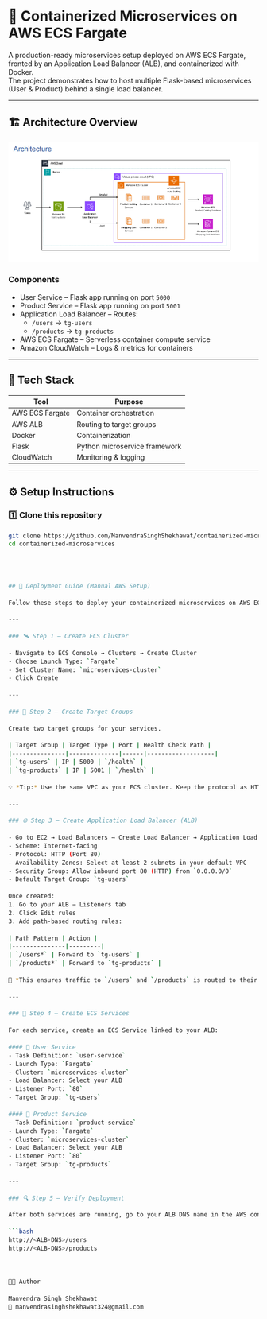 # 🐳 Containerized Microservices on AWS ECS Fargate

A production-ready microservices setup deployed on AWS ECS Fargate, fronted by an Application Load Balancer (ALB), and containerized with Docker.  
The project demonstrates how to host multiple Flask-based microservices (User & Product) behind a single load balancer.

---

## 🏗️ Architecture Overview

![Architecture Diagram](./docs/architecture-diagram.png)

### Components
- User Service – Flask app running on port `5000`
- Product Service – Flask app running on port `5001`
- Application Load Balancer – Routes:
  - `/users` → `tg-users`
  - `/products` → `tg-products`
- AWS ECS Fargate – Serverless container compute service
- Amazon CloudWatch – Logs & metrics for containers

---

## 🧰 Tech Stack

| Tool | Purpose |
|------|----------|
| AWS ECS Fargate | Container orchestration |
| AWS ALB | Routing to target groups |
| Docker | Containerization |
| Flask | Python microservice framework |
| CloudWatch | Monitoring & logging |

---

## ⚙️ Setup Instructions

### 1️⃣ Clone this repository
```bash
git clone https://github.com/ManvendraSinghShekhawat/containerized-microservices.git
cd containerized-microservices




## 🚀 Deployment Guide (Manual AWS Setup)

Follow these steps to deploy your containerized microservices on AWS ECS Fargate behind an Application Load Balancer (ALB).

---

### 🛰️ Step 1 — Create ECS Cluster

- Navigate to ECS Console → Clusters → Create Cluster
- Choose Launch Type: `Fargate`
- Set Cluster Name: `microservices-cluster`
- Click Create

---

### 🎯 Step 2 — Create Target Groups

Create two target groups for your services.

| Target Group | Target Type | Port | Health Check Path |
|---------------|--------------|------|-------------------|
| `tg-users` | IP | 5000 | `/health` |
| `tg-products` | IP | 5001 | `/health` |

💡 *Tip:* Use the same VPC as your ECS cluster. Keep the protocol as HTTP and target type as IP for Fargate.

---

### 🌐 Step 3 — Create Application Load Balancer (ALB)

- Go to EC2 → Load Balancers → Create Load Balancer → Application Load Balancer
- Scheme: Internet-facing  
- Protocol: HTTP (Port 80)  
- Availability Zones: Select at least 2 subnets in your default VPC  
- Security Group: Allow inbound port 80 (HTTP) from `0.0.0.0/0`  
- Default Target Group: `tg-users`

Once created:
1. Go to your ALB → Listeners tab  
2. Click Edit rules  
3. Add path-based routing rules:

| Path Pattern | Action |
|---------------|---------|
| `/users*` | Forward to `tg-users` |
| `/products*` | Forward to `tg-products` |

📘 *This ensures traffic to `/users` and `/products` is routed to their respective microservices.*

---

### 🧱 Step 4 — Create ECS Services

For each service, create an ECS Service linked to your ALB:

#### 🧩 User Service
- Task Definition: `user-service`
- Launch Type: `Fargate`
- Cluster: `microservices-cluster`
- Load Balancer: Select your ALB
- Listener Port: `80`
- Target Group: `tg-users`

#### 🧩 Product Service
- Task Definition: `product-service`
- Launch Type: `Fargate`
- Cluster: `microservices-cluster`
- Load Balancer: Select your ALB
- Listener Port: `80`
- Target Group: `tg-products`

---

### 🔍 Step 5 — Verify Deployment

After both services are running, go to your ALB DNS name in the AWS console and test:

```bash
http://<ALB-DNS>/users
http://<ALB-DNS>/products



👨‍💻 Author

Manvendra Singh Shekhawat
📧 manvendrasinghshekhawat324@gmail.com
